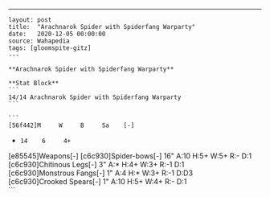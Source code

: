 ---
    layout: post
    title:  "Arachnarok Spider with Spiderfang Warparty"
    date:   2020-12-05 00:00:00
    source: Wahapedia
    tags: [gloomspite-gitz]
    ---
    
    **Arachnarok Spider with Spiderfang Warparty**
    
    **Stat Block**
    ```
    14/14 Arachnarok Spider with Spiderfang Warparty
    ```
    
    ```
    [56f442]M     W     B     Sa    [-]
*     14    6     4+    
[e85545]Weapons[-]
[c6c930]Spider-bows[-]
16"    A:10   H:5+   W:5+   R:-    D:1   
[c6c930]Chitinous Legs[-]
3"     A:*    H:4+   W:3+   R:-1   D:1   
[c6c930]Monstrous Fangs[-]
1"     A:4    H:*    W:3+   R:-1   D:D3  
[c6c930]Crooked Spears[-]
1"     A:10   H:5+   W:4+   R:-    D:1   
    ```
    
    
    